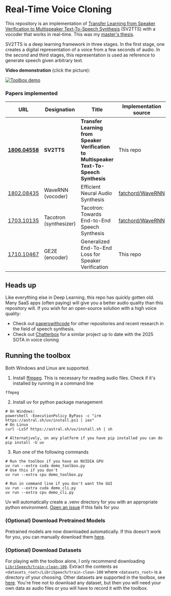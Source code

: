 # Real-Time Voice Cloning

This repository is an implementation of [Transfer Learning from Speaker Verification to
Multispeaker Text-To-Speech Synthesis](https://arxiv.org/pdf/1806.04558.pdf) (SV2TTS) with a vocoder that works in real-time. This was my [master's thesis](https://matheo.uliege.be/handle/2268.2/6801).

SV2TTS is a deep learning framework in three stages. In the first stage, one creates a digital representation of a voice from a few seconds of audio. In the second and third stages, this representation is used as reference to generate speech given arbitrary text.

**Video demonstration** (click the picture):

[![Toolbox demo](https://i.imgur.com/8lFUlgz.png)](https://www.youtube.com/watch?v=-O_hYhToKoA)

### Papers implemented

| URL                                                    | Designation            | Title                                                                                    | Implementation source                                   |
| ------------------------------------------------------ | ---------------------- | ---------------------------------------------------------------------------------------- | ------------------------------------------------------- |
| [**1806.04558**](https://arxiv.org/pdf/1806.04558.pdf) | **SV2TTS**             | **Transfer Learning from Speaker Verification to Multispeaker Text-To-Speech Synthesis** | This repo                                               |
| [1802.08435](https://arxiv.org/pdf/1802.08435.pdf)     | WaveRNN (vocoder)      | Efficient Neural Audio Synthesis                                                         | [fatchord/WaveRNN](https://github.com/fatchord/WaveRNN) |
| [1703.10135](https://arxiv.org/pdf/1703.10135.pdf)     | Tacotron (synthesizer) | Tacotron: Towards End-to-End Speech Synthesis                                            | [fatchord/WaveRNN](https://github.com/fatchord/WaveRNN) |
| [1710.10467](https://arxiv.org/pdf/1710.10467.pdf)     | GE2E (encoder)         | Generalized End-To-End Loss for Speaker Verification                                     | This repo                                               |

## Heads up

Like everything else in Deep Learning, this repo has quickly gotten old. Many SaaS apps (often paying) will give you a better audio quality than this repository will. If you wish for an open-source solution with a high voice quality:

- Check out [paperswithcode](https://paperswithcode.com/task/speech-synthesis/) for other repositories and recent research in the field of speech synthesis.
- Check out [Chatterbox](https://github.com/resemble-ai/chatterbox) for a similar project up to date with the 2025 SOTA in voice cloning

## Running the toolbox

Both Windows and Linux are supported.
1. Install [ffmpeg](https://ffmpeg.org/download.html#get-packages). This is necessary for reading audio files. Check if it's installed by running in a command line
```
ffmpeg
```
2. Install uv for python package management
```
# On Windows:
powershell -ExecutionPolicy ByPass -c "irm https://astral.sh/uv/install.ps1 | iex"
# On Linux
curl -LsSf https://astral.sh/uv/install.sh | sh

# Alternatively, on any platform if you have pip installed you can do
pip install -U uv
```
3. Run one of the following commands
```
# Run the toolbox if you have an NVIDIA GPU
uv run --extra cuda demo_toolbox.py
# Use this if you don't
uv run --extra cpu demo_toolbox.py

# Run in command line if you don't want the GUI
uv run --extra cuda demo_cli.py
uv run --extra cpu demo_cli.py
```
Uv will automatically create a .venv directory for you with an appropriate python environment. [Open an issue](https://github.com/CorentinJ/Real-Time-Voice-Cloning/issues) if this fails for you

### (Optional) Download Pretrained Models

Pretrained models are now downloaded automatically. If this doesn't work for you, you can manually download them [here](https://github.com/CorentinJ/Real-Time-Voice-Cloning/wiki/Pretrained-models).

### (Optional) Download Datasets

For playing with the toolbox alone, I only recommend downloading [`LibriSpeech/train-clean-100`](https://www.openslr.org/resources/12/train-clean-100.tar.gz). Extract the contents as `<datasets_root>/LibriSpeech/train-clean-100` where `<datasets_root>` is a directory of your choosing. Other datasets are supported in the toolbox, see [here](https://github.com/CorentinJ/Real-Time-Voice-Cloning/wiki/Training#datasets). You're free not to download any dataset, but then you will need your own data as audio files or you will have to record it with the toolbox.
